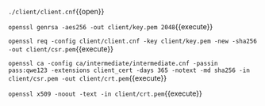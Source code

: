 `./client/client.cnf`{{open}}

`openssl genrsa -aes256 -out client/key.pem 2048`{{execute}}

`openssl req -config client/client.cnf -key client/key.pem -new -sha256 -out client/csr.pem`{{execute}}

`openssl ca -config ca/intermediate/intermediate.cnf -passin pass:qwe123 -extensions client_cert -days 365 -notext -md sha256 -in client/csr.pem -out client/crt.pem`{{execute}}

`openssl x509 -noout -text -in client/crt.pem`{{execute}}
